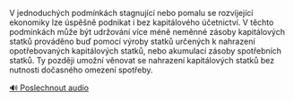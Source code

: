 
V jednoduchých podmínkách stagnující nebo pomalu se rozvíjející ekonomiky lze úspěšně podnikat i bez kapitálového účetnictví. V těchto podmínkách může být udržování více méně neměnné zásoby kapitálových statků prováděno buď pomocí výroby statků určených k nahrazení opotřebovaných kapitálových statků, nebo akumulací zásoby spotřebních statků. Ty později umožní věnovat se nahrazení kapitálových statků bez nutnosti dočasného omezení spotřeby.

[🔊 Poslechnout audio](/data/7-paragraphs/audio/chapter_93/para_008-V-jednoduchch-podmnkch-stagnujc-nebo-pomalu-s.mp3)
